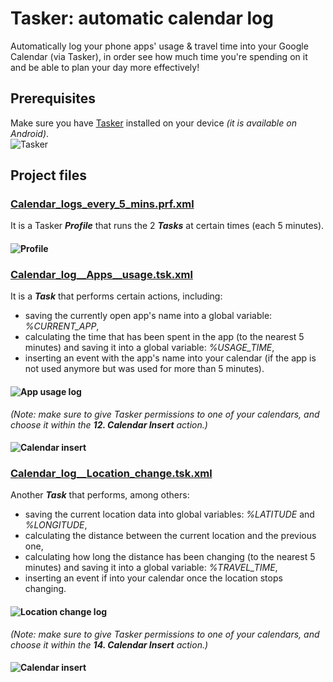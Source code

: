 # Tasker: automatic calendar log
Automatically log your phone apps' usage &amp; travel time into your Google Calendar (via Tasker), in order see how much time you're spending on it and be able to plan your day more effectively!


## Prerequisites
Make sure you have [Tasker](https://play.google.com/store/apps/details?id=net.dinglisch.android.taskerm&hl=en_US) installed on your device _(it is available on Android)_.
<br>
![Tasker](screenshots/tasker.png)


## Project files

### [Calendar_logs_every_5_mins.prf.xml](Calendar_logs_every_5_mins.prf.xml)
It is a Tasker ***Profile*** that runs the 2 ***Tasks*** at certain times (each 5 minutes).
#### ![Profile](screenshots/profile.png)

### [Calendar_log__Apps__usage.tsk.xml](Calendar_log__Apps__usage.tsk.xml)
It is a ***Task*** that performs certain actions, including:
* saving the currently open app's name into a global variable: _%CURRENT_APP_,
* calculating the time that has been spent in the app (to the nearest 5 minutes) and saving it into a global variable: _%USAGE_TIME_,
* inserting an event with the app's name into your calendar (if the app is not used anymore but was used for more than 5 minutes).
#### ![App usage log](screenshots/app-usage-log.png)
_(Note: make sure to give Tasker permissions to one of your calendars, and choose it within the **12. Calendar Insert** action.)_
<br>
#### ![Calendar insert](screenshots/calendar-insert-12.png)

### [Calendar_log__Location_change.tsk.xml](Calendar_log__Location_change.tsk.xml)
Another ***Task*** that performs, among others:
* saving the current location data into global variables: _%LATITUDE_ and _%LONGITUDE_,
* calculating the distance between the current location and the previous one,
* calculating how long the distance has been changing (to the nearest 5 minutes) and saving it into a global variable: _%TRAVEL_TIME_,
* inserting an event if into your calendar once the location stops changing.
#### ![Location change log](screenshots/location-change-log.png)
_(Note: make sure to give Tasker permissions to one of your calendars, and choose it within the **14. Calendar Insert** action.)_
<br>
#### ![Calendar insert](screenshots/calendar-insert-14.png)
